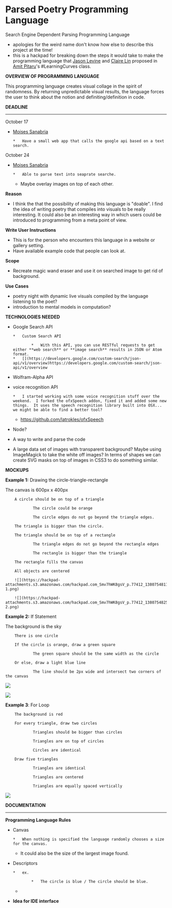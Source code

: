 # Parsed Poetry Programming Language

Search Engine Dependent Parsing Programming Language

*   apologies for the weird name don't know how else to describe this project at the time!
*    this is a hackpad for breaking down the steps it would take to make the programming language that [Jason Levine](/ep/profile/m5rLOYYylrl) and [Claire Lin](/ep/profile/sOovaDOwuJq) proposed in [Amit Pitaru](/ep/profile/tkesLTea5Bv)'s #LearningCurves class.

**OVERVIEW OF PROGRAMMING LANGUAGE**

This programming language creates visual collage in the spirit of randomness. By returning unpredictable visual results, the language forces the user to think about the notion and definiting/definition in code. 

**DEADLINE**

__________________________________________________________________________________

October 17

*   [Moises Sanabria](/ep/profile/v6pSS8EP8fM)

        *   Have a small web app that calls the google api based on a text search.

October 24

*   [Moises Sanabria](/ep/profile/v6pSS8EP8fM)

        *   Able to parse text into seaprate searche.
    *   Maybe overlay images on top of each other.

**Reason**

*   I think the that the possibility of making this language is "doable".  I find the idea of writing poetry that compiles into visuals to be really interesting. It could also be an interesting way in which users could be introduced to programming from a meta point of view.

**Write User Instructions**

*   This is for the person who encounters this language in a website or gallery setting.
*   Have available example code that people can look at.

**Scope**

*   Recreate magic wand eraser and use it on searched image to get rid of background.

**Use Cases**

*   poetry night with dynamic live visuals compiled by the language listening to the poet?
*   introduction to mental models in computation?

**TECHNOLOGIES NEEDED**

*   Google Search API

        *   Custom Search API

                *   With this API, you can use RESTful requests to get either **web search** or **image search** results in JSON or Atom format.
        *   [](https://developers.google.com/custom-search/json-api/v1/overview)https://developers.google.com/custom-search/json-api/v1/overview

*   Wolfram-Alpha API
*   voice recognition API

        *   I started working with some voice recognition stuff over the weekend.  I forked the ofxSpeech addon, fixed it and added some new things.  It uses the speech recognition library built into OSX... we might be able to find a better tool?
    *   [](https://github.com/latrokles/ofxSpeech)https://github.com/latrokles/ofxSpeech

*   Node?
*   A way to write and parse the code
*   A large data set of images with transparent background? Maybe using ImageMagick to take the white off images? In terms of shapes we can create SVG masks on top of images in CSS3 to do something similar.

**MOCKUPS**

**Example 1:** Drawing the circle-triangle-rectangle

The canvas is 600px x 400px

        A circle should be on top of a triangle

                The circle could be orange

                The circle edges do not go beyond the triangle edges.

        The triangle is bigger than the circle.

        The triangle should be on top of a rectangle

                The triangle edges do not go beyond the rectangle edges

                The rectangle is bigger than the triangle

        The rectangle fills the canvas        

        All objects are centered

        ![](https://hackpad-attachments.s3.amazonaws.com/hackpad.com_Smv7hWK8gsV_p.77412_1380754811586_sketch-1.png)

        ![](https://hackpad-attachments.s3.amazonaws.com/hackpad.com_Smv7hWK8gsV_p.77412_1380754825987_sketch-2.png)

**Example 2:** If Statement

The background is the sky

        There is one circle

        If the circle is orange, draw a green square

                The green square should be the same width as the circle 

        Or else, draw a light blue line

                The line should be 2px wide and intersect two corners of the canvas

![](https://hackpad-attachments.s3.amazonaws.com/hackpad.com_Smv7hWK8gsV_p.77412_1380754905009_if-1.png)

![](https://hackpad-attachments.s3.amazonaws.com/hackpad.com_Smv7hWK8gsV_p.77412_1380754915199_if-2.png)

**Example 3**: For Loop

        The background is red

        For every triangle, draw two circles

                Triangles should be bigger than circles

                Triangles are on top of circles

                Circles are identical

        Draw five triangles

                Triangles are identical

                Triangles are centered

                Triangles are equally spaced vertically

![](https://hackpad-attachments.s3.amazonaws.com/hackpad.com_Smv7hWK8gsV_p.77412_1380754949541_for-loop.png)

**DOCUMENTATION**

__________________________________________________________________________________

**Programming Language Rules**

*   Canvas

        *   When nothing is specified the language randomly chooses a size for the canvas.
    *   It could also be the size of the largest image found.

*   Descriptors

        *   ex.

                *   The circle is blue / The circle should be blue.

    *

*   **Idea for IDE interface**